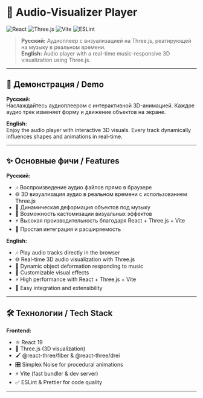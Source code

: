 # 🎵 Audio-Visualizer Player

![React](https://img.shields.io/badge/React-19.0.0-blue?logo=react)
![Three.js](https://img.shields.io/badge/Three.js-0.173.0-orange?logo=three.js)
![Vite](https://img.shields.io/badge/Vite-6.1.0-purple?logo=vite)
![ESLint](https://img.shields.io/badge/ESLint-9.19.0-yellow?logo=eslint)

> **Русский:** Аудиоплеер с визуализацией на Three.js, реагирующей на музыку в реальном времени.  
> **English:** Audio player with a real-time music-responsive 3D visualization using Three.js.  

---

## 🚀 Демонстрация / Demo

**Русский:**  
Наслаждайтесь аудиоплеером с интерактивной 3D-анимацией. Каждое аудио трек изменяет форму и движение объектов на экране.  

**English:**  
Enjoy the audio player with interactive 3D visuals. Every track dynamically influences shapes and animations in real-time.  

---

## ✨ Основные фичи / Features

**Русский:**

- 🎶 Воспроизведение аудио файлов прямо в браузере  
- 🌐 3D визуализация аудио в реальном времени с использованием Three.js  
- 💨 Динамическая деформация объектов под музыку  
- 🎨 Возможность кастомизации визуальных эффектов  
- ⚡ Высокая производительность благодаря React + Three.js + Vite  
- 🔧 Простая интеграция и расширяемость  

**English:**

- 🎶 Play audio tracks directly in the browser  
- 🌐 Real-time 3D audio visualization with Three.js  
- 💨 Dynamic object deformation responding to music  
- 🎨 Customizable visual effects  
- ⚡ High performance with React + Three.js + Vite  
- 🔧 Easy integration and extensibility  

---

## 🛠 Технологии / Tech Stack

**Frontend:**  

- ⚛ React 19  
- 🌌 Three.js (3D visualization)  
- 🖌 @react-three/fiber & @react-three/drei  
- 🎛 Simplex Noise for procedural animations  
- ⚡ Vite (fast bundler & dev server)  
- ✅ ESLint & Prettier for code quality  

---
